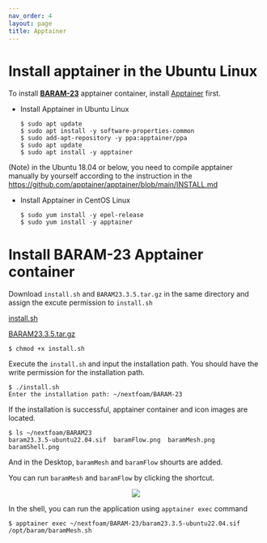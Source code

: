 ```yaml
---
nav_order: 4
layout: page
title: Apptainer
---
```


# Install apptainer in the Ubuntu Linux

To install [**BARAM-23**](https://baramcfd.org) apptainer container, install [Apptainer](https://apptainer.org/) first.

- Install Apptainer in Ubuntu Linux
    ```
    $ sudo apt update
    $ sudo apt install -y software-properties-common
    $ sudo add-apt-repository -y ppa:apptainer/ppa
    $ sudo apt update
    $ sudo apt install -y apptainer
    ```

(Note) in the Ubuntu 18.04 or below, you need to compile apptainer manually by yourself according to the instruction in the https://github.com/apptainer/apptainer/blob/main/INSTALL.md

- Install Apptainer in CentOS Linux
    ```
    $ sudo yum install -y epel-release
    $ sudo yum install -y apptainer
    ```

# Install BARAM-23 Apptainer container

Download `install.sh` and `BARAM23.3.5.tar.gz` in the same directory and assign the excute permission to `install.sh`

[install.sh](https://drive.google.com/file/d/1dDSZKQLygAm4XWs6TuUY-WIGvhdzUen2/view?usp=sharing)

[BARAM23.3.5.tar.gz](https://drive.google.com/file/d/1QaXVImbbEja4brcxuKYPS2nMURcxDO0F/view?usp=sharing)

```
$ chmod +x install.sh
```

Execute the `install.sh` and input the installation path. You should have the write permission for the installation path.

```
$ ./install.sh
Enter the installation path: ~/nextfoam/BARAM-23
```
If the installation is successful, apptainer container and icon images are located.
```
$ ls ~/nextfoam/BARAM23
baram23.3.5-ubuntu22.04.sif  baramFlow.png  baramMesh.png baramShell.png
```
And in the Desktop, `baramMesh` and `baramFlow` shourts are added.

You can run `baramMesh` and `baramFlow` by clicking the shortcut.

<p align='center'>
    <img src="https://github.com/nextfoam/baram-pages/raw/main/screenshots/ApptainerImage.png"><br>
</p>

In the shell, you can run the application using `apptainer exec` command
```
$ apptainer exec ~/nextfoam/BARAM-23/baram23.3.5-ubuntu22.04.sif /opt/baram/baramMesh.sh
```